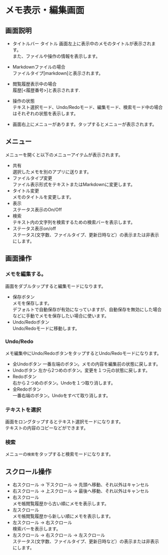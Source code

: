 # メモ表示・編集画面

## 画面説明
- タイトルバー
タイトル
画面左上に表示中のメモのタイトルが表示されます。  
また、ファイルや操作の情報を表示します。
- Markdownファイルの場合  
  ファイルタイプ[markdown]と表示されます。
- 閲覧履歴表示中の場合  
  履歴[<履歴番号>]と表示されます.
- 操作の状態  
  テキスト選択モード、Undo/Redoモード、編集モード、検索モード中の場合はそれぞれの状態を表示します。

- 画面右上にメニューがあります。タップするとメニューが表示されます。

## メニュー
メニューを開くと以下のメニューアイテムが表示されます。
- 共有  
  選択したメモを別のアプリに送ります。
- ファイルタイプ変更  
 ファイル表示形式をテキストまたはMarkdownに変更します。
- タイトル変更  
  メモのタイトルを変更します。
- 表示  
  ステータス表示のOn/Off
- 検索  
  テキスト内の文字列を検索するための検索バーを表示します。  
- ステータス表示on/off  
  ステータス(文字数、ファイルタイプ、更新日時など）の表示または非表示にします。

## 画面操作
### メモを編集する。
画面をダブルタップすると編集モードになります。  

- 保存ボタン  
  メモを保存します。  
  デフォルトで自動保存が有効になっていますが、自動保存を無効にした場合などに手動でメモを保存したい場合に使います。
- Undo/Redoボタン  
  Undo/Redoモードに移動します。  
  
### Undo/Redo
メモ編集中にUndo/RedoボタンをタップするとUndo/Redoモードになります。  

- 全Undoボタン
  一番左端のボタン。メモの内容を編集前の状態に戻します。
- Undoボタン
  左から2つめのボタン。変更を１つ元の状態に戻します。
- Redoボタン  
  右から２つめのボタン。Undoを１つ取り消します。
- 全Redoボタン  
  一番右端のボタン。Undoをすべて取り消します。 

### テキストを選択
画面をロングタップするとテキスト選択モードになります。  
テキストの内容のコピーなどができます。  

### 検索
メニューの`検索`をタップすると検索モードになります。  


## スクロール操作
- 右スクロール -> 下スクロール -> 先頭へ移動、それ以外はキャンセル
- 右スクロール -> 上スクロール -> 最後へ移動、それ以外はキャンセル
- 右スクロール  
  メモ帳閲覧履歴から古い順にメモを表示します。
- 左スクロール  
  メモ帳閲覧履歴から新しい順にメモを表示します。
- 左スクロール -> 右スクロール  
  検索バーを表示します。
- 左スクロール -> 右スクロール -> 左スクロール  
  ステータス(文字数、ファイルタイプ、更新日時など）の表示または非表示にします。
  

